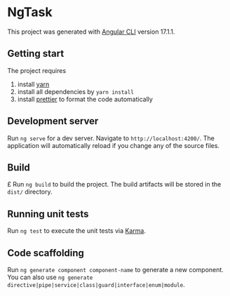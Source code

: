 # NgTask

This project was generated with [Angular CLI](https://github.com/angular/angular-cli) version 17.1.1.

## Getting start

The project requires

1. install [yarn](https://classic.yarnpkg.com/lang/en/docs/install/#mac-stable)
2. install all dependencies by `yarn install`
3. install [prettier](https://prettier.io/docs/en/install.html) to format the code automatically

## Development server

Run `ng serve` for a dev server. Navigate to `http://localhost:4200/`. The application will automatically reload if you change any of the source files.

## Build

£
Run `ng build` to build the project. The build artifacts will be stored in the `dist/` directory.

## Running unit tests

Run `ng test` to execute the unit tests via [Karma](https://karma-runner.github.io).

## Code scaffolding

Run `ng generate component component-name` to generate a new component. You can also use `ng generate directive|pipe|service|class|guard|interface|enum|module`.
